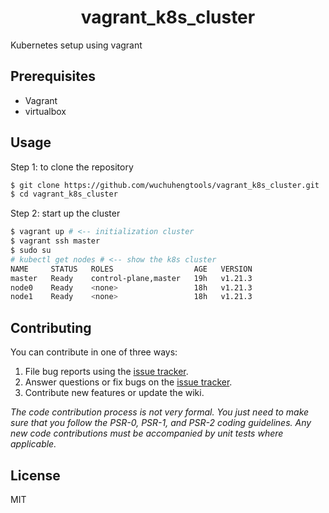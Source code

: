 <h1 align="center"> vagrant_k8s_cluster </h1>
Kubernetes setup using vagrant

## Prerequisites
* Vagrant 
* virtualbox

## Usage
Step 1: to clone the repository
``` bash
$ git clone https://github.com/wuchuhengtools/vagrant_k8s_cluster.git
$ cd vagrant_k8s_cluster
```
Step 2:  start up the cluster 
``` bash 
$ vagrant up # <-- initialization cluster 
$ vagrant ssh master
$ sudo su
# kubectl get nodes # <-- show the k8s cluster
NAME     STATUS   ROLES                  AGE   VERSION
master   Ready    control-plane,master   19h   v1.21.3
node0    Ready    <none>                 18h   v1.21.3
node1    Ready    <none>                 18h   v1.21.3
```

## Contributing

You can contribute in one of three ways:

1. File bug reports using the [issue tracker](https://github.com/wuchuhengtools/vagrant_k8s_cluster/issues).
2. Answer questions or fix bugs on the [issue tracker](https://github.com/wuchuheng/vagrant_k8s_cluster/issues).
3. Contribute new features or update the wiki.

_The code contribution process is not very formal. You just need to make sure that you follow the PSR-0, PSR-1, and PSR-2 coding guidelines. Any new code contributions must be accompanied by unit tests where applicable._

## License

MIT
